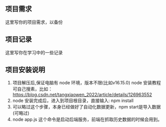 ## 项目需求
这里写你的项目需求，以备份

## 项目记录
这里写你在学习中的一些记录


## 项目安装说明
1. 项目解压后,保证电脑有 node 环境，版本不限(比如v16.15.0)
 node 安装教程可自己搜素，比如：https://blog.csdn.net/tangxiaowen_2022/article/details/126963552
2. node 安装完成后，进入到项目根目录，直接输入: npm install
3. 可以略过这个步骤，本身已经做好了自动化数据更新，npm start是导入数据(可略过)
4. node app.js  这个命令是启动后端服务，前端在抓取历史数据的时候会用到。